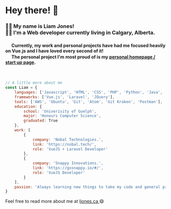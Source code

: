 <h1> Hey there! 👋 </h1>

<h3>  
	🧍‍♂️   My name is Liam Jones! <br>
	👨‍💻 I'm a Web developer currently living in Calgary, Alberta.  
</h3>

<h4>
	<img src="https://vuejs.org/images/logo.png" height="16"> Currently, my work and personal projects have had me focused heavily on Vue.js and I have loved every second of it! 
	<br>
	<img src="http://3.23.114.13/favicon.ico" height="16"> The personal project I'm most proud of is my <a href="https://github.com/Neptuniam/134-HomepageV2">personal homepage / start up page</a>.
</h4>
<br>

```javascript
// A little more about me
const Liam = {
    languages: ['Javascript', 'HTML', 'CSS', 'PHP', 'Python', 'Java', 'C'],
    frameworks: ['Vue.js', 'Laravel', 'JQuery'],
    tools: ['AWS', 'Ubuntu', 'Git', 'Atom', 'Git Kraken', 'Postman'],
    education: {
        school: 'Univerisity of Guelph',
        major: 'Honours Computer Science',
        graduated: True
    },
    work: [
        {
            company: 'Nobal Technologies.',
            link: 'https://nobal.tech/',
            role: 'VueJS + Laravel Developer'
        },
        {
            company: 'Snappy Innovations.',
            link: 'https://gosnappy.io/#/',
            role: 'VueJS Developer'
        }
    ],
    passion: 'Always learning new things to take my code and general practices to the next level'
}
```

<p>
   Feel free to read more about me at <a href="https://ljones.ca" target="_blank"> ljones.ca </a> 😄
</p>

